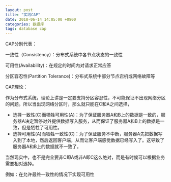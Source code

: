 ```yaml
---
layout: post
title: "实践CAP"
date: 2018-06-14 14:05:00 +0800
categories: 数据库
tags: database cap
---
```


CAP分别代表：

一致性（Consistency）：分布式系统中各节点状态的一致性

可用性(Availability)：在规定的时间内对请求正常应答

分区容忍性(Partition Tolerance)：分布式系统中部分节点宕机或网络故障等

CAP理论：

作为分布式系统，理论上讲是一定要支持分区容忍性，不可能保证不出现网络分区的问题。所以当出现网络分区时，那么就只能在C和A之间选择，

- 选择一致性(C)而牺牲可用性(A)：为了保证服务器A和B上的数据是一致的，服务器A决定暂停对外提供数据写入服务，从而保证了服务器A和B上的数据是一致，但是牺牲了可用性。
- 选择可用性(A)而牺牲一致性(C)：为了保证服务不中断，服务器A先把数据写入到了本地，然后返回客户端，从而让客户端感觉数据已经写入了。这导致了服务器A和B上的数据就不一致了。

当然现实中，也不是完全要非C即A或非A即C这么绝对，而是有时候可以根据业务需要相对选择。

例如：在允许最终一致性的情况下实现可用性